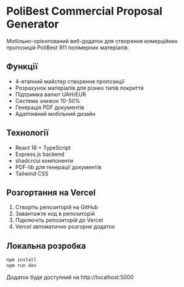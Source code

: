 # PoliBest Commercial Proposal Generator

Мобільно-орієнтований веб-додаток для створення комерційних пропозицій PoliBest 911 полімерних матеріалів.

## Функції

- 4-етапний майстер створення пропозиції
- Розрахунок матеріалів для різних типів покриття
- Підтримка валют UAH/EUR
- Система знижок 10-50%
- Генерація PDF документів
- Адаптивний мобільний дизайн

## Технології

- React 18 + TypeScript
- Express.js backend
- shadcn/ui компоненти
- PDF-lib для генерації документів
- Tailwind CSS

## Розгортання на Vercel

1. Створіть репозиторій на GitHub
2. Завантажте код в репозиторій
3. Підключіть репозиторій до Vercel
4. Vercel автоматично розгорне додаток

## Локальна розробка

```bash
npm install
npm run dev
```

Додаток буде доступний на http://localhost:5000